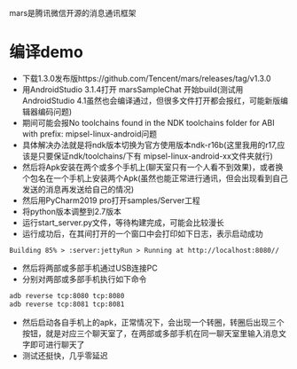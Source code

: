 mars是腾讯微信开源的消息通讯框架
# 编译demo
- 下载1.3.0发布版https://github.com/Tencent/mars/releases/tag/v1.3.0
- 用AndroidStudio 3.1.4打开 marsSampleChat 开始build(测试用AndroidStudio 4.1虽然也会编译通过，但很多文件打开都会报红，可能新版编辑器编码问题)
- 期间可能会报No toolchains found in the NDK toolchains folder for ABI with prefix: mipsel-linux-android问题
- 具体解决办法就是将ndk版本切换为官方使用版本ndk-r16b(这里我用的r17,应该是只要保证ndk/toolchains/下有 mipsel-linux-android-xx文件夹就行)
- 然后将Apk安装在两个或多个手机上(聊天室只有一个人看不到效果)，或者换个包名在一个手机上安装两个Apk(虽然也能正常进行通讯，但会出现看到自己发送的消息再发送给自己的情况)
- 然后用PyCharm2019 pro打开samples/Server工程
- 将python版本调整到2.7版本
- 运行start_server.py文件，等待构建完成，可能会比较漫长
- 运行成功后，在其间打开的一个窗口中会打印如下日志，表示启动成功
```
Building 85% > :server:jettyRun > Running at http://localhost:8080//
```
- 然后将两部或多部手机通过USB连接PC
- 分别对两部或多部手机执行如下命令
```bat
adb reverse tcp:8080 tcp:8080
adb reverse tcp:8081 tcp:8081
```
- 然后启动各自手机上的apk，正常情况下，会出现一个转圈，转圈后出现三个按钮，就是对应三个聊天室了，在两部或多部手机在同一聊天室里输入消息文字即可进行聊天了
- 测试还挺快，几乎零延迟
